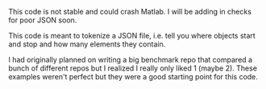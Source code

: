 This code is not stable and could crash Matlab. I will be adding in checks for poor JSON soon.

This code is meant to tokenize a JSON file, i.e. tell you where objects start and stop and how many elements they contain.

I had originally planned on writing a big benchmark repo that compared a bunch of different repos but I realized I really only liked 1 (maybe 2). These examples weren't perfect but they were a good starting point for this code. 


